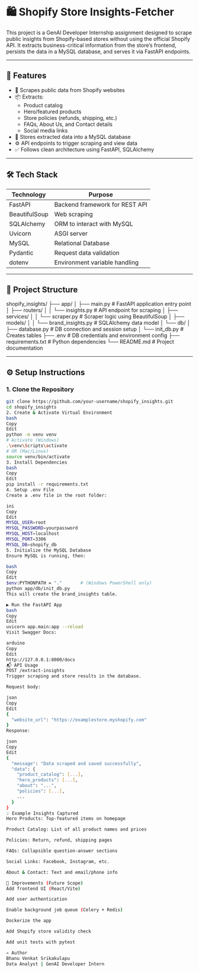 
# 🛍️ Shopify Store Insights-Fetcher

This project is a GenAI Developer Internship assignment designed to scrape public insights from Shopify-based stores without using the official Shopify API. It extracts business-critical information from the store’s frontend, persists the data in a MySQL database, and serves it via FastAPI endpoints.

---

## 🚀 Features

- 🔎 Scrapes public data from Shopify websites
- 📦 Extracts:
  - Product catalog
  - Hero/featured products
  - Store policies (refunds, shipping, etc.)
  - FAQs, About Us, and Contact details
  - Social media links
- 💾 Stores extracted data into a MySQL database
- ⚙️ API endpoints to trigger scraping and view data
- ✅ Follows clean architecture using FastAPI, SQLAlchemy

---

## 🛠️ Tech Stack

| Technology    | Purpose                        |
|---------------|--------------------------------|
| FastAPI       | Backend framework for REST API |
| BeautifulSoup | Web scraping                   |
| SQLAlchemy    | ORM to interact with MySQL     |
| Uvicorn       | ASGI server                    |
| MySQL         | Relational Database            |
| Pydantic      | Request data validation        |
| dotenv        | Environment variable handling  |

---

## 📁 Project Structure

shopify_insights/
├── app/
│ ├── main.py # FastAPI application entry point
│ ├── routers/
│ │ └── insights.py # API endpoint for scraping
│ ├── services/
│ │ └── scraper.py # Scraper logic using BeautifulSoup
│ ├── models/
│ │ └── brand_insights.py # SQLAlchemy data model
│ └── db/
│ ├── database.py # DB connection and session setup
│ └── init_db.py # Creates tables
├── .env # DB credentials and environment config
├── requirements.txt # Python dependencies
└── README.md # Project documentation

---

## ⚙️ Setup Instructions

### 1. Clone the Repository

```bash
git clone https://github.com/your-username/shopify_insights.git
cd shopify_insights
2. Create & Activate Virtual Environment
bash
Copy
Edit
python -m venv venv
# Activate (Windows)
.\venv\Scripts\activate
# OR (Mac/Linux)
source venv/bin/activate
3. Install Dependencies
bash
Copy
Edit
pip install -r requirements.txt
4. Setup .env File
Create a .env file in the root folder:

ini
Copy
Edit
MYSQL_USER=root
MYSQL_PASSWORD=yourpassword
MYSQL_HOST=localhost
MYSQL_PORT=3306
MYSQL_DB=shopify_db
5. Initialize the MySQL Database
Ensure MySQL is running, then:

bash
Copy
Edit
$env:PYTHONPATH = "."       # (Windows PowerShell only)
python app/db/init_db.py
This will create the brand_insights table.

▶️ Run the FastAPI App
bash
Copy
Edit
uvicorn app.main:app --reload
Visit Swagger Docs:

arduino
Copy
Edit
http://127.0.0.1:8000/docs
📬 API Usage
POST /extract-insights
Trigger scraping and store results in the database.

Request body:

json
Copy
Edit
{
  "website_url": "https://examplestore.myshopify.com"
}
Response:

json
Copy
Edit
{
  "message": "Data scraped and saved successfully",
  "data": {
    "product_catalog": [...],
    "hero_products": [...],
    "about": "...",
    "policies": [...],
    ...
  }
}
💡 Example Insights Captured
Hero Products: Top-featured items on homepage

Product Catalog: List of all product names and prices

Policies: Return, refund, shipping pages

FAQs: Collapsible question-answer sections

Social Links: Facebook, Instagram, etc.

About & Contact: Text and email/phone info

📌 Improvements (Future Scope)
Add frontend UI (React/Vite)

Add user authentication

Enable background job queue (Celery + Redis)

Dockerize the app

Add Shopify store validity check

Add unit tests with pytest

✍️ Author
Bhanu Venkat Srikakulapu
Data Analyst | GenAI Developer Intern
